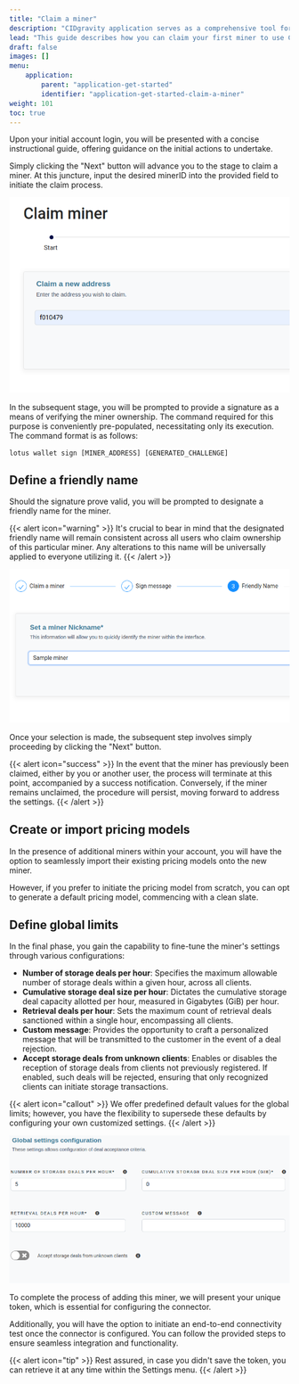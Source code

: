 ```yaml
---
title: "Claim a miner"
description: "CIDgravity application serves as a comprehensive tool for managing settings, clients, and the acceptance rules of pricing models"
lead: "This guide describes how you can claim your first miner to use CIDgravity"
draft: false
images: []
menu:
    application:
        parent: "application-get-started"
        identifier: "application-get-started-claim-a-miner"
weight: 101
toc: true
---
```


Upon your initial account login, you will be presented with a concise instructional guide, offering guidance on the initial actions to undertake.

Simply clicking the "Next" button will advance you to the stage to claim a miner. At this juncture, input the desired minerID into the provided field to initiate the claim process.

![Enter the minerID you want to claim](enter-a-miner-id.png)

In the subsequent stage, you will be prompted to provide a signature as a means of verifying the miner ownership. The command required for this purpose is conveniently pre-populated, necessitating only its execution. The command format is as follows:

```shell
lotus wallet sign [MINER_ADDRESS] [GENERATED_CHALLENGE]
```

## Define a friendly name

Should the signature prove valid, you will be prompted to designate a friendly name for the miner.

{{< alert icon="warning" >}}
It's crucial to bear in mind that the designated friendly name will remain consistent across all users who claim ownership of this particular miner. 
Any alterations to this name will be universally applied to everyone utilizing it.
{{< /alert >}}

![Choose a friendly name for this miner](define-friendly-name.png)

Once your selection is made, the subsequent step involves simply proceeding by clicking the "Next" button.

{{< alert icon="success" >}}
In the event that the miner has previously been claimed, either by you or another user, the process will terminate at this point, accompanied by a success notification. 
Conversely, if the miner remains unclaimed, the procedure will persist, moving forward to address the settings.
{{< /alert >}}

## Create or import pricing models

In the presence of additional miners within your account, you will have the option to seamlessly import their existing pricing models onto the new miner.

However, if you prefer to initiate the pricing model from scratch, you can opt to generate a default pricing model, commencing with a clean slate.

## Define global limits

In the final phase, you gain the capability to fine-tune the miner's settings through various configurations:

- **Number of storage deals per hour**: Specifies the maximum allowable number of storage deals within a given hour, across all clients.
- **Cumulative storage deal size per hour**: Dictates the cumulative storage deal capacity allotted per hour, measured in Gigabytes (GiB) per hour.
- **Retrieval deals per hour**: Sets the maximum count of retrieval deals sanctioned within a single hour, encompassing all clients.
- **Custom message**: Provides the opportunity to craft a personalized message that will be transmitted to the customer in the event of a deal rejection.
- **Accept storage deals from unknown clients**: Enables or disables the reception of storage deals from clients not previously registered. If enabled, such deals will be rejected, ensuring that only recognized clients can initiate storage transactions.

{{< alert icon="callout" >}}
We offer predefined default values for the global limits; however, you have the flexibility to supersede these defaults by configuring your own customized settings.
{{< /alert >}}

![Define the global limits for this miner](set-global-limits.png)

To complete the process of adding this miner, we will present your unique token, which is essential for configuring the connector.

Additionally, you will have the option to initiate an end-to-end connectivity test once the connector is configured. You can follow the provided steps to ensure seamless integration and functionality.

{{< alert icon="tip" >}}
Rest assured, in case you didn't save the token, you can retrieve it at any time within the Settings menu.
{{< /alert >}}